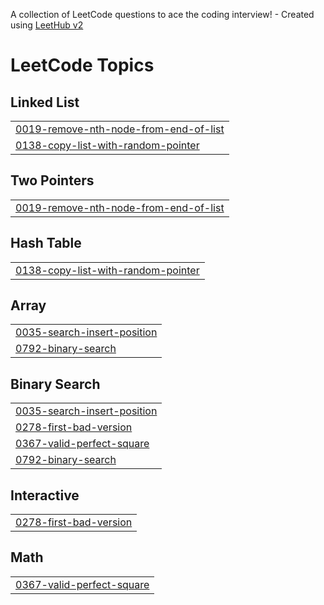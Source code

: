 A collection of LeetCode questions to ace the coding interview! - Created using [LeetHub v2](https://github.com/arunbhardwaj/LeetHub-2.0)
<!---LeetCode Topics Start-->
# LeetCode Topics
## Linked List
|  |
| ------- |
| [0019-remove-nth-node-from-end-of-list](https://github.com/Rishu0204/dsa/tree/master/0019-remove-nth-node-from-end-of-list) |
| [0138-copy-list-with-random-pointer](https://github.com/Rishu0204/dsa/tree/master/0138-copy-list-with-random-pointer) |
## Two Pointers
|  |
| ------- |
| [0019-remove-nth-node-from-end-of-list](https://github.com/Rishu0204/dsa/tree/master/0019-remove-nth-node-from-end-of-list) |
## Hash Table
|  |
| ------- |
| [0138-copy-list-with-random-pointer](https://github.com/Rishu0204/dsa/tree/master/0138-copy-list-with-random-pointer) |
## Array
|  |
| ------- |
| [0035-search-insert-position](https://github.com/Rishu0204/dsa/tree/master/0035-search-insert-position) |
| [0792-binary-search](https://github.com/Rishu0204/dsa/tree/master/0792-binary-search) |
## Binary Search
|  |
| ------- |
| [0035-search-insert-position](https://github.com/Rishu0204/dsa/tree/master/0035-search-insert-position) |
| [0278-first-bad-version](https://github.com/Rishu0204/dsa/tree/master/0278-first-bad-version) |
| [0367-valid-perfect-square](https://github.com/Rishu0204/dsa/tree/master/0367-valid-perfect-square) |
| [0792-binary-search](https://github.com/Rishu0204/dsa/tree/master/0792-binary-search) |
## Interactive
|  |
| ------- |
| [0278-first-bad-version](https://github.com/Rishu0204/dsa/tree/master/0278-first-bad-version) |
## Math
|  |
| ------- |
| [0367-valid-perfect-square](https://github.com/Rishu0204/dsa/tree/master/0367-valid-perfect-square) |
<!---LeetCode Topics End-->